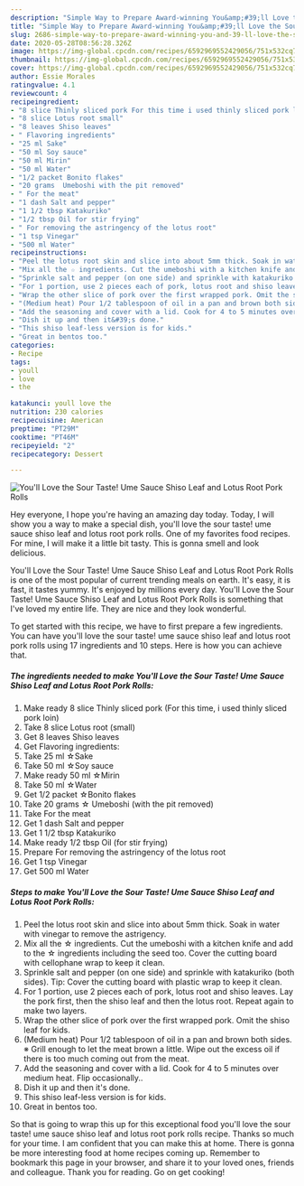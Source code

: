 ```yaml
---
description: "Simple Way to Prepare Award-winning You&amp;#39;ll Love the Sour Taste! Ume Sauce Shiso Leaf and Lotus Root Pork Rolls"
title: "Simple Way to Prepare Award-winning You&amp;#39;ll Love the Sour Taste! Ume Sauce Shiso Leaf and Lotus Root Pork Rolls"
slug: 2686-simple-way-to-prepare-award-winning-you-and-39-ll-love-the-sour-taste-ume-sauce-shiso-leaf-and-lotus-root-pork-rolls
date: 2020-05-28T08:56:28.326Z
image: https://img-global.cpcdn.com/recipes/6592969552429056/751x532cq70/youll-love-the-sour-taste-ume-sauce-shiso-leaf-and-lotus-root-pork-rolls-recipe-main-photo.jpg
thumbnail: https://img-global.cpcdn.com/recipes/6592969552429056/751x532cq70/youll-love-the-sour-taste-ume-sauce-shiso-leaf-and-lotus-root-pork-rolls-recipe-main-photo.jpg
cover: https://img-global.cpcdn.com/recipes/6592969552429056/751x532cq70/youll-love-the-sour-taste-ume-sauce-shiso-leaf-and-lotus-root-pork-rolls-recipe-main-photo.jpg
author: Essie Morales
ratingvalue: 4.1
reviewcount: 4
recipeingredient:
- "8 slice Thinly sliced pork For this time i used thinly sliced pork loin"
- "8 slice Lotus root small"
- "8 leaves Shiso leaves"
- " Flavoring ingredients"
- "25 ml Sake"
- "50 ml Soy sauce"
- "50 ml Mirin"
- "50 ml Water"
- "1/2 packet Bonito flakes"
- "20 grams  Umeboshi with the pit removed"
- " For the meat"
- "1 dash Salt and pepper"
- "1 1/2 tbsp Katakuriko"
- "1/2 tbsp Oil for stir frying"
- " For removing the astringency of the lotus root"
- "1 tsp Vinegar"
- "500 ml Water"
recipeinstructions:
- "Peel the lotus root skin and slice into about 5mm thick. Soak in water with vinegar to remove the astrigency."
- "Mix all the ☆ ingredients. Cut the umeboshi with a kitchen knife and add to the ☆ ingredients including the seed too. Cover the cutting board with cellophane wrap to keep it clean."
- "Sprinkle salt and pepper (on one side) and sprinkle with katakuriko (both sides). Tip: Cover the cutting board with plastic wrap to keep it clean."
- "For 1 portion, use 2 pieces each of pork, lotus root and shiso leaves. Lay the pork first, then the shiso leaf and then the lotus root. Repeat again to make two layers."
- "Wrap the other slice of pork over the first wrapped pork. Omit the shiso leaf for kids."
- "(Medium heat) Pour 1/2 tablespoon of oil in a pan and brown both sides. ※ Grill enough to let the meat brown a little. Wipe out the excess oil if there is too much coming out from the meat."
- "Add the seasoning and cover with a lid. Cook for 4 to 5 minutes over medium heat. Flip occasionally.."
- "Dish it up and then it&#39;s done."
- "This shiso leaf-less version is for kids."
- "Great in bentos too."
categories:
- Recipe
tags:
- youll
- love
- the

katakunci: youll love the 
nutrition: 230 calories
recipecuisine: American
preptime: "PT29M"
cooktime: "PT46M"
recipeyield: "2"
recipecategory: Dessert

---
```



![You&#39;ll Love the Sour Taste! Ume Sauce Shiso Leaf and Lotus Root Pork Rolls](https://img-global.cpcdn.com/recipes/6592969552429056/751x532cq70/youll-love-the-sour-taste-ume-sauce-shiso-leaf-and-lotus-root-pork-rolls-recipe-main-photo.jpg)

Hey everyone, I hope you're having an amazing day today. Today, I will show you a way to make a special dish, you&#39;ll love the sour taste! ume sauce shiso leaf and lotus root pork rolls. One of my favorites food recipes. For mine, I will make it a little bit tasty. This is gonna smell and look delicious.



You&#39;ll Love the Sour Taste! Ume Sauce Shiso Leaf and Lotus Root Pork Rolls is one of the most popular of current trending meals on earth. It's easy, it is fast, it tastes yummy. It's enjoyed by millions every day. You&#39;ll Love the Sour Taste! Ume Sauce Shiso Leaf and Lotus Root Pork Rolls is something that I've loved my entire life. They are nice and they look wonderful.


To get started with this recipe, we have to first prepare a few ingredients. You can have you&#39;ll love the sour taste! ume sauce shiso leaf and lotus root pork rolls using 17 ingredients and 10 steps. Here is how you can achieve that.

<!--inarticleads1-->

##### The ingredients needed to make You&#39;ll Love the Sour Taste! Ume Sauce Shiso Leaf and Lotus Root Pork Rolls:

1. Make ready 8 slice Thinly sliced pork (For this time, i used thinly sliced pork loin)
1. Take 8 slice Lotus root (small)
1. Get 8 leaves Shiso leaves
1. Get  Flavoring ingredients:
1. Take 25 ml ☆Sake
1. Take 50 ml ☆Soy sauce
1. Make ready 50 ml ☆Mirin
1. Take 50 ml ☆Water
1. Get 1/2 packet ☆Bonito flakes
1. Take 20 grams ☆ Umeboshi (with the pit removed)
1. Take  For the meat
1. Get 1 dash Salt and pepper
1. Get 1 1/2 tbsp Katakuriko
1. Make ready 1/2 tbsp Oil (for stir frying)
1. Prepare  For removing the astringency of the lotus root
1. Get 1 tsp Vinegar
1. Get 500 ml Water




<!--inarticleads2-->

##### Steps to make You&#39;ll Love the Sour Taste! Ume Sauce Shiso Leaf and Lotus Root Pork Rolls:

1. Peel the lotus root skin and slice into about 5mm thick. Soak in water with vinegar to remove the astrigency.
1. Mix all the ☆ ingredients. Cut the umeboshi with a kitchen knife and add to the ☆ ingredients including the seed too. Cover the cutting board with cellophane wrap to keep it clean.
1. Sprinkle salt and pepper (on one side) and sprinkle with katakuriko (both sides). Tip: Cover the cutting board with plastic wrap to keep it clean.
1. For 1 portion, use 2 pieces each of pork, lotus root and shiso leaves. Lay the pork first, then the shiso leaf and then the lotus root. Repeat again to make two layers.
1. Wrap the other slice of pork over the first wrapped pork. Omit the shiso leaf for kids.
1. (Medium heat) Pour 1/2 tablespoon of oil in a pan and brown both sides. ※ Grill enough to let the meat brown a little. Wipe out the excess oil if there is too much coming out from the meat.
1. Add the seasoning and cover with a lid. Cook for 4 to 5 minutes over medium heat. Flip occasionally..
1. Dish it up and then it&#39;s done.
1. This shiso leaf-less version is for kids.
1. Great in bentos too.




So that is going to wrap this up for this exceptional food you&#39;ll love the sour taste! ume sauce shiso leaf and lotus root pork rolls recipe. Thanks so much for your time. I am confident that you can make this at home. There is gonna be more interesting food at home recipes coming up. Remember to bookmark this page in your browser, and share it to your loved ones, friends and colleague. Thank you for reading. Go on get cooking!
